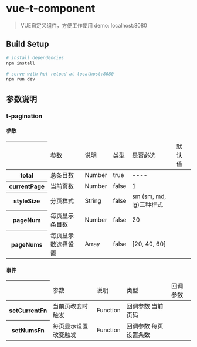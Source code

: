 # vue-t-component

> VUE自定义组件，方便工作使用
demo: localhost:8080

## Build Setup

``` bash
# install dependencies
npm install

# serve with hot reload at localhost:8080
npm run dev

```

## 参数说明
### t-pagination

#### 参数
<table>
    <thead>
    <th>
        <td>参数</td>
        <td>说明</td>
        <td>类型</td>
        <td>是否必选</td>
        <td>默认值</td>
    </th>
    </thead>
    <tbody>
      <tr>
        <th>total</th>
        <td>总条目数</td>
        <td>Number</td>
        <td>true</td>
        <td>----</td>
      </tr>
      <tr>
        <th>currentPage</th>
        <td>当前页数</td>
        <td>Number</td>
        <td>false</td>
        <td>1</td>
      </tr>
      <tr>
        <th>styleSize</th>
        <td>分页样式</td>
        <td>String</td>
        <td>false</td>
        <td>sm (sm, md, lg)三种样式</td>
      </tr>
      <tr>
        <th>pageNum</th>
        <td>每页显示条目数</td>
        <td>Number</td>
        <td>false</td>
        <td>20</td>
      </tr>
      <tr>
        <th>pageNums</th>
        <td>每页显示数选择设置</td>
        <td>Array</td>
        <td>false</td>
        <td>[20, 40, 60]</td>
      </tr>
    </tbody>
</table>

#### 事件

<table>
    <thead>
    <th>
        <td>参数</td>
        <td>说明</td>
        <td>类型</td>
        <td>回调参数</td>
    </th>
    </thead>
    <tbody>
      <tr>
        <th>setCurrentFn</th>
        <td>当前页改变时触发</td>
        <td>Function</td>
        <td>回调参数 当前页码</td>
      </tr>
      <tr>
        <th>setNumsFn</th>
        <td>每页显示设置改变触发</td>
        <td>Function</td>
        <td>回调参数 每页设置条数</td>
      </tr>
    </tbody>
</table>
